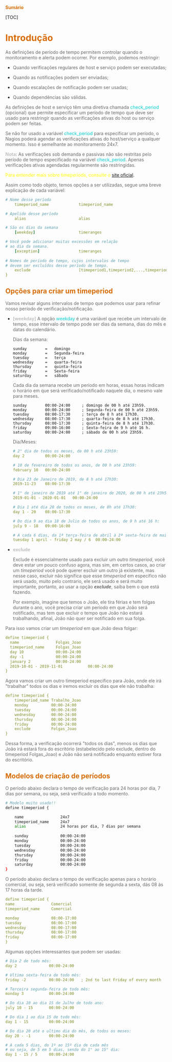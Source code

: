 <span style="color:#d86c00">**Sumário**</span>

[TOC]

# <span style="color:#d86c00">**Introdução**</span>

<span style="color:#696969">As definições de período de tempo permitem controlar quando o monitoramento e alerta podem ocorrer. Por exemplo, podemos restringir:</span>

- <span style="color:#696969">Quando verificações regulares de host e serviço podem ser executadas;</span>

- <span style="color:#696969">Quando as notificações podem ser enviadas;</span>

- <span style="color:#696969">Quando escalações de notificação podem ser usadas;</span>

- <span style="color:#696969">Quando dependências são válidas.</span>

  

<span style="color:#696969">As definições de host e serviço têm uma diretiva chamada <span style="color:#00CED1">check_period</span> (opcional) que permite especificar um período de tempo que deve ser usado para restringir quando as verificações ativas do host ou serviço podem ser feitas.</span>

<span style="color:#696969">Se não for usado a variável <span style="color:#00CED1">check_period</span> para especificar um período, o Nagios poderá agendar as verificações ativas do host/serviço a qualquer momento. Isso é semelhante ao monitoramento 24x7.</span>



<span style="color:#696969"><span style="color:#C0C0C0">**Nota**</span>: As verificações sob demanda e passivas não são restritas pelo período de tempo especificado na variável <span style="color:#00CED1">check_period</span>. Apenas verificações ativas agendadas regularmente são restringidas.</span>

<span style="color:#FFFF00">Para entender mais sobre timeperiods, consulte o</span> [site oficial](https://assets.nagios.com/downloads/nagioscore/docs/nagioscore/4/en/timeperiods.html).



<span style="color:#696969">Assim como todo objeto, temos opções a ser utilizadas, segue uma breve explicação de cada variável:</span>

```yaml
# Nome desse período
    timeperiod_name				timeperiod_name

# Apelido desse período
    alias						alias

# São os dias da semana
    [weekday]					timeranges

# Você pode adicionar muitas excessões em relação
# ao dia da semana.
    [exception]					timeranges
    
# Nomes de período de tempo, cujos intervalos de tempo 
# devem ser excluídos desse período de tempo.
    exclude						[timeperiod1,timeperiod2,...,timeperiodn]
}
```



## <span style="color:#d86c00">**Opções para criar um timeperiod**</span>

<span style="color:#696969">Vamos revisar alguns intervalos de tempo que podemos usar para refinar nosso período de verificação/notificação.</span>

- <span style="color:#C0C0C0">**[weekday]**</span>
<span style="color:#696969">A opção <span style="color:#00CED1">weekday</span> é uma variável que recebe um intervalo de tempo, esse intervalo de tempo pode ser dias da semana, dias do mês e datas do calendário.</span>
  
  
  
  <span style="color:#696969">Dias da semana:</span>
  
  ```
  sunday		=	domingo
  monday		=	Segunda-feira
  tuesday		=	terça
  wednesday		=	quarta-feira
  thursday		=	quinta-feira
  friday		=	Sexta-feira
  saturday		=	sábado
  ```
  <span style="color:#696969">Cada dia da semana recebe um período em horas, essas horas indicam o horário em que será verificado/notificado naquele dia, o mesmo vale para meses.</span>
  
  ```
  sunday		00:00-24:00		; domingo de 00 h até 23h59.
  monday		00:00-24:00		; Segunda-feira de 00 h até 23h59.
  tuesday		08:00-17:30		; terça de 8 h até 17h30.
  wednesday		08:00-17:30		; quarta-feira de 8 h até 17h30.
  thursday		08:00-17:30		; quinta-feira de 8 h até 17h30.
  friday		09:00-16:00		; Sexta-feira de 9 h até 16 h.
  saturday		00:00-24:00		; sábado de 00 h até 23h59.
  ```
  
  <span style="color:#696969">Dia/Meses:</span>
  
  ```yaml
  # 2° dia de todos os meses, de 00 h até 23h59:
  day 2			00:00-24:00
  
  # 10 de fevereiro de todos os anos, de 00 h até 23h59:
  february 10	00:00-24:00
  
  # Dia 23 de Janeiro de 2019, de 8 h até 17h30:
  2019-11-23	08:00-17:30
  
  # 1° de janeiro de 2019 até 1° de janeiro de 2020, de 00 h até 23h59:
  2019-01-01 - 2020-01-01	00:00-24:00
  
  # Dia 1 até dia 20 de todos os meses, de 8h até 17h30:
  day 1 - 20	08:00-17:30
  
  # Do dia 9 ao dia 18 de Julio de todos os anos, de 9 h até 16 h:
  july 9 - 18	09:00-16:00
  
  # A cada 6 dias, da 1ª terça-feira de abril à 2ª sexta-feira de maio de   cada ano.
  tuesday 1 april - friday 2 may / 6  00:00-24:00        
  ```



- <span style="color:#C0C0C0">**exclude**</span>

  <span style="color:#696969">Exclude é essencialmente usado para excluir um outro *timeperiod*, você deve estar um pouco confuso agora, mas sim, em certos casos, ao criar um *timeperiod* você pode querer escluir um outro já existente, mas nesse caso, excluir não significa que esse *timeperiod* em especifico não será usado, muito pelo contrario, ele será usado e será muito importante, portanto, ao usar a opção ***exclude***, saiba bem o que está fazendo.</span>

  
  
  <span style="color:#696969">Por exemplo, imagine que temos o João, ele tira férias e tem folgas durante o ano, você precisa criar um período em que João será notificado, mas tem que excluir o tempo que João não estará trabalhando, afinal, João não quer ser notificado em sua folga.</span>
  
  
  
<span style="color:#696969">Para isso vamos criar um *timeperiod* em que João deva folgar:</span>
  
  ```yaml
  define timeperiod {
    name                Folgas_Joao
    timeperiod_name     Folgas_Joao
    day 10              00:00-24:00
    day -1              00:00-24:00
    january 2           00:00-24:00
    2019-10-01 - 2019-11-01           00:00-24:00
  }
  ```
  
  

  <span style="color:#696969">Agora vamos criar um outro timeperiod especifico para João, onde ele irá "trabalhar" todos os dias e iremos excluir os dias que ele não trabalha:</span>
  
  ```yaml
  define timeperiod {
      timeperiod_name Trabalho_Joao
      monday          00:00-24:00
      tuesday         00:00-24:00
      wednesday       00:00-24:00
      thursday        00:00-24:00
      friday          00:00-24:00
      exclude         Folgas_Joao
}
  ```
  
  <span style="color:#696969">Dessa forma, a verificação ocorrerá "todos os dias", menos os dias que João irá estará fora do escritório (estabelecido pelo exclude, dentro do timeperiod Folgas_Joao) e João não será notificado enquanto estiver fora do escritório.</span>



## <span style="color:#d86c00">**Modelos de criação de períodos**</span>

<span style="color:#696969">O período abaixo declara o tempo de verificação para 24 horas por dia, 7 dias por semana, ou seja, será verificado a todo momento.</span>

```bash
# Modelo muito usado!!
define timeperiod {

    name                24x7
    timeperiod_name     24x7
    alias               24 horas por dia, 7 dias por semana
    
    sunday              00:00-24:00
    monday              00:00-24:00
    tuesday             00:00-24:00
    wednesday           00:00-24:00
    thursday            00:00-24:00
    friday              00:00-24:00
    saturday            00:00-24:00
}
```



<span style="color:#696969">O período abaixo declara o tempo de verificação apenas para o horário comercial, ou seja, será verificado somente de segunda a sexta, dás 08 às 17 horas da tarde.</span>

```yaml
define timeperiod {
name                Comercial
timeperiod_name     Comercial

monday              08:00-17:00
tuesday             08:00-17:00
wednesday           08:00-17:00
thursday            08:00-17:00
friday              08:00-17:00
}
```



<span style="color:#696969">Algumas opções interessantes que podem ser usadas:</span>


```yaml
# Dia 2 de todo mês:
day 2              00:00-24:00

# Ultima sexta-feira de todo mês:
friday -2          00:00-24:00   ; 2nd to last Friday of every month

# Terceira segunda-feira de todo mês:
monday 3           00:00-24:00

# Do dia 10 ao dia 15 de Julho de todo ano:
july 10 - 15       00:00-24:00

# Do dia 1 ao dia 15 de todo mês:
day 1 - 15         00:00-24:00   

# Do dia 20 até o ultimo dia do mês, de todos os meses:
day 20 - -1        00:00-24:00

# A cada 5 dias, do 1º ao 15º dia de cada mês
# ou seja, de 5 em 5 dias, sendo do 1° ao 15° dia:
day 1 - 15 / 5	   00:00-24:00
```

